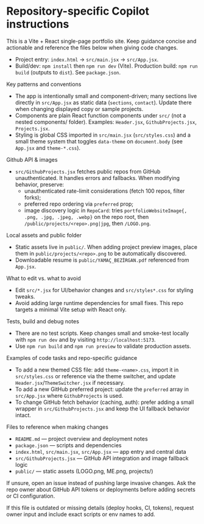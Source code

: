 <!-- Short, actionable instructions for AI code assistants working in this repo -->
# Repository-specific Copilot instructions

This is a Vite + React single-page portfolio site. Keep guidance concise and actionable and reference the files below when giving code changes.

- Project entry: `index.html` -> `src/main.jsx` -> `src/App.jsx`.
- Build/dev: `npm install` then `npm run dev` (Vite). Production build: `npm run build` (outputs to `dist`). See `package.json`.

Key patterns and conventions
- The app is intentionally small and component-driven; many sections live directly in `src/App.jsx` as static data (`sections`, `contact`). Update there when changing displayed copy or sample projects.
- Components are plain React function components under `src/` (not a nested components/ folder). Examples: `Header.jsx`, `GithubProjects.jsx`, `Projects.jsx`.
- Styling is global CSS imported in `src/main.jsx` (`src/styles.css`) and a small theme system that toggles `data-theme` on `document.body` (see `App.jsx` and `theme-*.css`).

Github API & images
- `src/GithubProjects.jsx` fetches public repos from GitHub unauthenticated. It handles errors and fallbacks. When modifying behavior, preserve:
  - unauthenticated rate-limit considerations (fetch 100 repos, filter forks);
  - preferred repo ordering via `preferred` prop;
  - image discovery logic in `RepoCard`: tries `portfolioWebsiteImage{, .png, .jpg, .jpeg, .webp}` on the repo root, then `/public/projects/<repo>.png|jpg`, then `/LOGO.png`.

Local assets and public folder
- Static assets live in `public/`. When adding project preview images, place them in `public/projects/<repo>.png` to be automatically discovered.
- Downloadable resume is `public/YAMAÇ_BEZİRGAN.pdf` referenced from `App.jsx`.

What to edit vs. what to avoid
- Edit `src/*.jsx` for UI/behavior changes and `src/styles*.css` for styling tweaks.
- Avoid adding large runtime dependencies for small fixes. This repo targets a minimal Vite setup with React only.

Tests, build and debug notes
- There are no test scripts. Keep changes small and smoke-test locally with `npm run dev` and by visiting `http://localhost:5173`.
- Use `npm run build` and `npm run preview` to validate production assets.

Examples of code tasks and repo-specific guidance
- To add a new themed CSS file: add `theme-<name>.css`, import it in `src/styles.css` or reference via the theme switcher, and update `Header.jsx`/`ThemeSwitcher.jsx` if necessary.
- To add a new GitHub preferred project: update the `preferred` array in `src/App.jsx` where `GithubProjects` is used.
- To change GitHub fetch behavior (caching, auth): prefer adding a small wrapper in `src/GithubProjects.jsx` and keep the UI fallback behavior intact.

Files to reference when making changes
- `README.md` — project overview and deployment notes
- `package.json` — scripts and dependencies
- `index.html`, `src/main.jsx`, `src/App.jsx` — app entry and central data
- `src/GithubProjects.jsx` — GitHub API integration and image fallback logic
- `public/` — static assets (LOGO.png, ME.png, projects/)

If unsure, open an issue instead of pushing large invasive changes. Ask the repo owner about GitHub API tokens or deployments before adding secrets or CI configuration.

If this file is outdated or missing details (deploy hooks, CI, tokens), request owner input and include exact scripts or env names to add.
